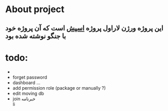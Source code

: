 # About project
## این پروژه ورژن لاراول پروژه  [اسپش](https://github.com/yacn114/spsh) است که آن پروژه خود با جنگو نوشته شده بود
# todo:
<ul>
<li></li>
<li>forget password</li>
<li>dashboard ...</li>
<li>add permission role (package or manually ?)</li>
<li>edit moving db</>
<li>join خبرنامه</li>li
</ul>
